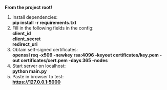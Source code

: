 <b>From the project root!</b>
1. Install dependencies:<br>
<b>pip install -r requirements.txt</b><br>
3. Fill in the following fields in the config:<br>
<b>client_id</b><br>
<b>client_secret</b><br>
<b>redirect_uri</b><br>
4. Obtain self-signed certificates:<br>
<b>openssl req -x509 -newkey rsa:4096 -keyout certificates/key.pem -out certificates/cert.pem -days 365 -nodes</b>
5. Start server on localhost:<br>
<b>python main.py</b>
6. Paste in browser to test:<br>
<b>https://127.0.0.1:5000</b>
